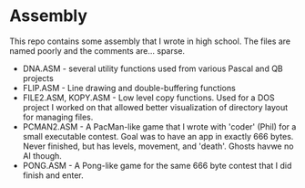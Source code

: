 # Assembly

This repo contains some assembly that I wrote in high school. The files are named poorly and the comments are... sparse.

* DNA.ASM - several utility functions used from various Pascal and QB projects
* FLIP.ASM - Line drawing and double-buffering functions
* FILE2.ASM, KOPY.ASM - Low level copy functions. Used for a DOS project I worked on that allowed better visualization of directory layout for managing files.
* PCMAN2.ASM - A PacMan-like game that I wrote with 'coder' (Phil) for a small executable contest. Goal was to have an app in exactly 666 bytes. Never finished, but has levels, movement, and 'death'. Ghosts havwe no AI though.
* PONG.ASM - A Pong-like game for the same 666 byte contest that I did finish and enter.